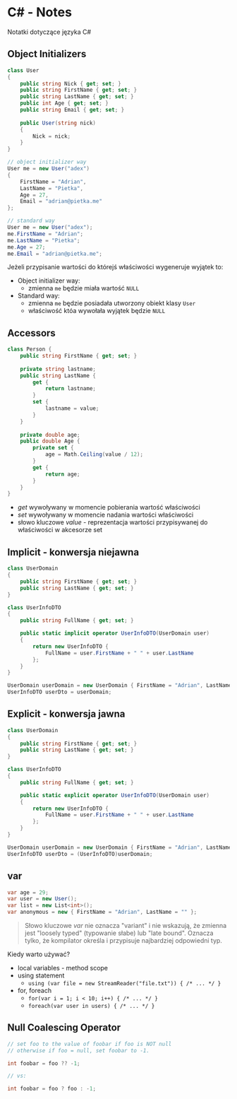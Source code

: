 # C# - Notes

Notatki dotyczące języka C#

## Object Initializers

```cs
class User
{
    public string Nick { get; set; }
    public string FirstName { get; set; }
    public string LastName { get; set; }
    public int Age { get; set; }
    public string Email { get; set; }
    
    public User(string nick)
    {
        Nick = nick;
    }
}

// object initializer way
User me = new User("adex")
{
    FirstName = "Adrian",
    LastName = "Pietka",
    Age = 27,
    Email = "adrian@pietka.me"
};

// standard way
User me = new User("adex");
me.FirstName = "Adrian";
me.LastName = "Pietka";
me.Age = 27;
me.Email = "adrian@pietka.me";
```

Jeżeli przypisanie wartości do którejś właściwości wygeneruje wyjątek to:

- Object initializer way:
  - zmienna ```me``` będzie miała wartość ```NULL```
- Standard way:
  - zmienna ```me``` będzie posiadała utworzony obiekt klasy ```User```
  - właściwość któa wywołała wyjątek będzie ```NULL```

## Accessors

```cs
class Person {
    public string FirstName { get; set; }
    
    private string lastname;
    public string LastName {
        get {
            return lastname;
        }
        set {
            lastname = value;
        }
    }
    
    private double age;
    public double Age {
        private set {
            age = Math.Ceiling(value / 12);
        }
        get {
            return age;
        }
    }
}
```

- *get* wywoływany w momencie pobierania wartość właściwości
- *set* wywoływany w momencie nadania wartości właściwości
- słowo kluczowe *value* - reprezentacja wartości przypisywanej do właściwości w akcesorze set

## Implicit - konwersja niejawna

```cs
class UserDomain
{
    public string FirstName { get; set; }
    public string LastName { get; set; }
}

class UserInfoDTO
{
    public string FullName { get; set; }

    public static implicit operator UserInfoDTO(UserDomain user)
    {
        return new UserInfoDTO {
            FullName = user.FirstName + " " + user.LastName
        };
    }
}

UserDomain userDomain = new UserDomain { FirstName = "Adrian", LastName = "Pietka" };
UserInfoDTO userDto = userDomain;
```

## Explicit - konwersja jawna


```cs
class UserDomain
{
    public string FirstName { get; set; }
    public string LastName { get; set; }
}

class UserInfoDTO
{
    public string FullName { get; set; }

    public static explicit operator UserInfoDTO(UserDomain user)
    {
        return new UserInfoDTO {
            FullName = user.FirstName + " " + user.LastName
        };
    }
}

UserDomain userDomain = new UserDomain { FirstName = "Adrian", LastName = "Pietka" };
UserInfoDTO userDto = (UserInfoDTO)userDomain;
```

## var

```cs
var age = 29;
var user = new User();
var list = new List<int>();
var anonymous = new { FirstName = "Adrian", LastName = "" };
```

> Słowo kluczowe *var* nie oznacza "variant" i nie wskazują, że zmienna jest "loosely typed" (typowanie słabe) lub "late bound".
> Oznacza tylko, że kompilator określa i przypisuje najbardziej odpowiedni typ.

Kiedy warto używać?

- local variables - method scope
- using statement
  - ```using (var file = new StreamReader("file.txt")) { /* ... */ }```
- for, foreach
  - ```for(var i = 1; i < 10; i++) { /* ... */ }```
  - ```foreach(var user in users) { /* ... */ }```

## Null Coalescing Operator

```cs
// set foo to the value of foobar if foo is NOT null 
// otherwise if foo = null, set foobar to -1.

int foobar = foo ?? -1;

// vs:

int foobar = foo ? foo : -1;
```
